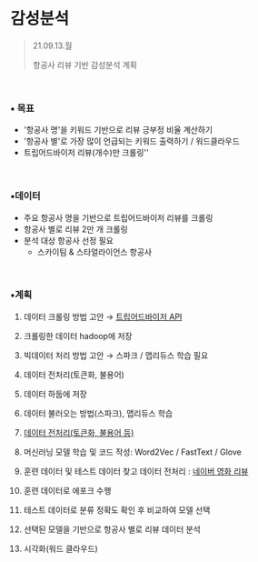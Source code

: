 # 감성분석

> 21.09.13.월
>
> 항공사 리뷰 기반 감성분석 계획 

<br>

### ▪️ 목표

- '항공사 명'을 키워드 기반으로 리뷰 긍부정 비율 계산하기
- '항공사 별'로 가장 많이 언급되는 키워드 출력하기 /  워드클라우드
- 트립어드바이저 리뷰(개수)만 크롤링''

<br>



### ▪️데이터

- 주요 항공사 명을 기반으로 트립어드바이저 리뷰를 크롤링
- 항공사 별로 리뷰 2만 개 크롤링
- 분석 대상 항공사 선정 필요
  - 스카이팀 & 스타얼라이언스 항공사

<br>



### ▪️계획

1. 데이터 크롤링 방법 고안 → [트립어드바이저 API](https://developer-tripadvisor.com/content-api/)

2. 크롤링한 데이터 hadoop에 저장
3. 빅데이터 처리 방법 고안 → 스파크 / 맵리듀스 학습 필요
4. 데이터 전처리(토큰화, 불용어)
5. 데이터 하둡에 저장
6. 데이터 불러오는 방법(스파크), 맵리듀스 학습
7. [데이터 전처리(토큰화, 불용어 등)](https://wikidocs.net/21694)
8. 머신러닝 모델 학습 및 코드 작성: Word2Vec / FastText / Glove
9. 훈련 데이터 및 테스트 데이터 찾고 데이터 전처리 : [네이버 영화 리뷰](https://wikidocs.net/44249)
10. 훈련 데이터로 에포크 수행
11. 테스트 데이터로 분류 정확도 확인 후 비교하여 모델 선택
12. 선택된 모델을 기반으로 항공사 별로 리뷰 데이터 분석
13. 시각화(워드 클라우드)
